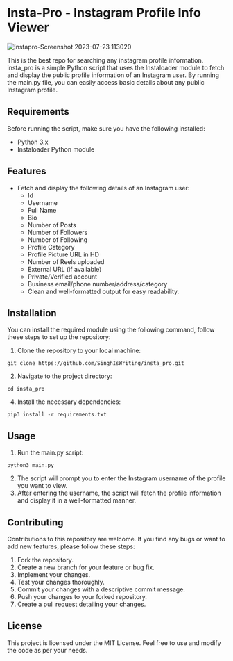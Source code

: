 # Insta-Pro - Instagram Profile Info Viewer

![instapro-Screenshot 2023-07-23 113020](https://github.com/SinghIsWriting/insta_pro/assets/122283853/d0903869-ff14-4a14-973a-7cd6e2d852ff)


This is the best repo for searching any instagram profile information. insta_pro is a simple Python script that uses the Instaloader module to fetch and display the public profile information of an Instagram user. By running the main.py file, you can easily access basic details about any public Instagram profile.

## Requirements
Before running the script, make sure you have the following installed:

* Python 3.x
* Instaloader Python module

## Features
* Fetch and display the following details of an Instagram user:
  * Id
  * Username
  * Full Name
  * Bio
  * Number of Posts
  * Number of Followers
  * Number of Following
  * Profile Category
  * Profile Picture URL in HD
  * Number of Reels uploaded
  * External URL (if available)
  * Private/Verified account
  * Business email/phone number/address/category
  * Clean and well-formatted output for easy readability.

## Installation
You can install the required module using the following command, follow these steps to set up the repository:

1. Clone the repository to your local machine:

```
git clone https://github.com/SinghIsWriting/insta_pro.git
```
2. Navigate to the project directory:
```
cd insta_pro
```
4. Install the necessary dependencies:
```
pip3 install -r requirements.txt
```

## Usage
1. Run the main.py script:
```
python3 main.py
```
2. The script will prompt you to enter the Instagram username of the profile you want to view.
3. After entering the username, the script will fetch the profile information and display it in a well-formatted manner.

## Contributing
Contributions to this repository are welcome. If you find any bugs or want to add new features, please follow these steps:

1. Fork the repository.
2. Create a new branch for your feature or bug fix.
3. Implement your changes.
4. Test your changes thoroughly.
5. Commit your changes with a descriptive commit message.
6. Push your changes to your forked repository.
7. Create a pull request detailing your changes.

## License
This project is licensed under the MIT License. Feel free to use and modify the code as per your needs.
